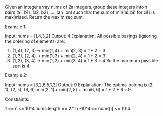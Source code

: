 Given an integer array nums of 2n integers, group these integers into n pairs
(a1, b1), (a2, b2), ..., (an, bn) such that the sum of min(ai, bi) for all i
is maximized. Return the maximized sum.


Example 1:


Input: nums = [1,4,3,2]
Output: 4
Explanation: All possible pairings (ignoring the ordering of elements) are:
1. (1, 4), (2, 3) -> min(1, 4) + min(2, 3) = 1 + 2 = 3
2. (1, 3), (2, 4) -> min(1, 3) + min(2, 4) = 1 + 2 = 3
3. (1, 2), (3, 4) -> min(1, 2) + min(3, 4) = 1 + 3 = 4
So the maximum possible sum is 4.

Example 2:


Input: nums = [6,2,6,5,1,2]
Output: 9
Explanation: The optimal pairing is (2, 1), (2, 5), (6, 6). min(2, 1) +
min(2, 5) + min(6, 6) = 1 + 2 + 6 = 9.



Constraints:


1 <= n <= 10^4
nums.length == 2 * n
-10^4 <= nums[i] <= 10^4




